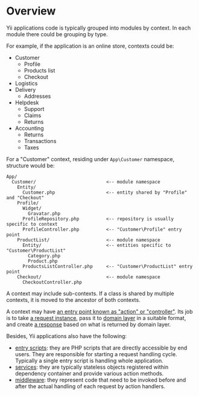 # Overview

Yii applications code is typically grouped into modules by context. In each module there could be grouping by type.

For example, if the application is an online store, contexts could be:

- Customer
  - Profile
  - Products list
  - Checkout
- Logistics
- Delivery
  - Addresses
- Helpdesk
  - Support
  - Claims
  - Returns
- Accounting
  - Returns
  - Transactions
  - Taxes

For a "Customer" context, residing under `App\Customer` namespace, structure would be:

```
App/
  Customer/                          <-- module namespace
    Entity/
      Customer.php                   <-- entity shared by "Profile" and "Checkout"
    Profile/
      Widget/
        Gravatar.php
      ProfileRepository.php          <-- repository is usually specific to context
      ProfileController.php          <-- "Customer\Profile" entry point
    ProductList/                     <-- module namespace 
      Entity/                        <-- entities specific to "Customer\ProductList"
        Category.php
        Product.php
      ProductsListController.php     <-- "Customer\ProductList" entry point
    Checkout/                        <-- module namespace
      CheckoutController.php
```

A context may include sub-contexts. If a class is shared by multiple contexts, it is moved to the ancestor of
both contexts.

A context may have [an entry point known as "action" or "controller"](action.md). Its job is to take [a request
instance](../runtime/request.md), pass it to [domain layer](domain.md) in a suitable format, and create
[a response](../runtime/response.md) based on what is returned by domain layer. 

Besides, Yii applications also have the following:

* [entry scripts](entry-script.md): they are PHP scripts that are directly accessible by end users.
  They are responsible for starting a request handling cycle. Typically a single entry script is handling
  whole application.
* [services](service.md): they are typically stateless objects registered within dependency container and
  provide various action methods.
* [middleware](middleware.md): they represent code that need to be invoked before and after the actual
  handling of each request by action handlers.

